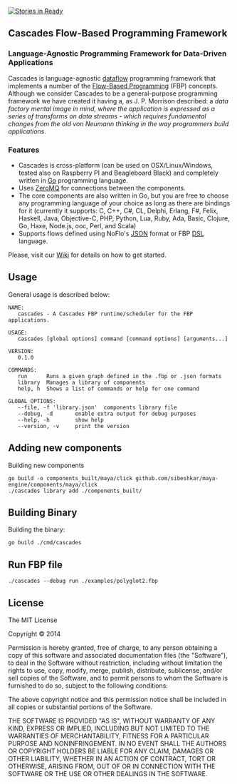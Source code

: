 [![Stories in Ready](https://badge.waffle.io/cascades-fbp/cascades.png?label=ready&title=Ready)](https://waffle.io/cascades-fbp/cascades)

## Cascades Flow-Based Programming Framework

### Language-Agnostic Programming Framework for Data-Driven Applications

Cascades is language-agnostic [dataflow](http://en.wikipedia.org/wiki/Dataflow_programming) programming framework that implements a number of the [Flow-Based Programming](http://en.wikipedia.org/wiki/Flow-based_programming) (FBP) concepts. Although we consider Cascades to be a general-purpose programming framework we have created it having a, as J. P. Morrison described: a *data factory mental image in mind, where the application is expressed as a series of transforms on data streams - which requires fundamental changes from the old von Neumann thinking in the way programmers build applications*.

### Features

 * Cascades is cross-platform (can be used on OSX/Linux/Windows, tested also on Raspberry PI and Beagleboard Black) and completely written in [Go](http://golang.org/) programming language. 
 * Uses [ZeroMQ](http://zeromq.org) for connections between the components.
 * The core components are also written in Go, but you are free to choose any programming language of your choice as long as there are bindings for it (currently it supports: C, C++, C#, CL, Delphi, Erlang, F#, Felix, Haskell, Java, Objective-C, PHP, Python, Lua, Ruby, Ada, Basic, Clojure, Go, Haxe, Node.js, ooc, Perl, and Scala)
 * Supports flows defined using NoFlo's [JSON](http://noflojs.org/documentation/json/) format or FBP [DSL](http://noflojs.org/documentation/fbp/) language.

Please, visit our [Wiki](https://github.com/sibeshkar/maya-engine/wiki) for details on how to get started.

## Usage

General usage is described below:

```
NAME:
   cascades - A Cascades FBP runtime/scheduler for the FBP applications.

USAGE:
   cascades [global options] command [command options] [arguments...]

VERSION:
   0.1.0

COMMANDS:
   run      Runs a given graph defined in the .fbp or .json formats
   library  Manages a library of components
   help, h  Shows a list of commands or help for one command

GLOBAL OPTIONS:
   --file, -f 'library.json'  components library file
   --debug, -d       enable extra output for debug purposes
   --help, -h        show help
   --version, -v     print the version
```

## Adding new components

Building new components
```
go build -o components_built/maya/click github.com/sibeshkar/maya-engine/components/maya/click
./cascades library add ./components_built/
```

## Building Binary

Building the binary: 
```
go build ./cmd/cascades
```

## Run FBP file

```
./cascades --debug run ./examples/polyglot2.fbp
```

## License

The MIT License

Copyright &copy; 2014

Permission is hereby granted, free of charge, to any person obtaining a copy of this software and associated documentation files (the "Software"), to deal in the Software without restriction, including without limitation the rights to use, copy, modify, merge, publish, distribute, sublicense, and/or sell copies of the Software, and to permit persons to whom the Software is furnished to do so, subject to the following conditions:

The above copyright notice and this permission notice shall be included in all copies or substantial portions of the Software.

THE SOFTWARE IS PROVIDED "AS IS", WITHOUT WARRANTY OF ANY KIND, EXPRESS OR IMPLIED, INCLUDING BUT NOT LIMITED TO THE WARRANTIES OF MERCHANTABILITY, FITNESS FOR A PARTICULAR PURPOSE AND NONINFRINGEMENT. IN NO EVENT SHALL THE AUTHORS OR COPYRIGHT HOLDERS BE LIABLE FOR ANY CLAIM, DAMAGES OR OTHER LIABILITY, WHETHER IN AN ACTION OF CONTRACT, TORT OR OTHERWISE, ARISING FROM, OUT OF OR IN CONNECTION WITH THE SOFTWARE OR THE USE OR OTHER DEALINGS IN THE SOFTWARE.
